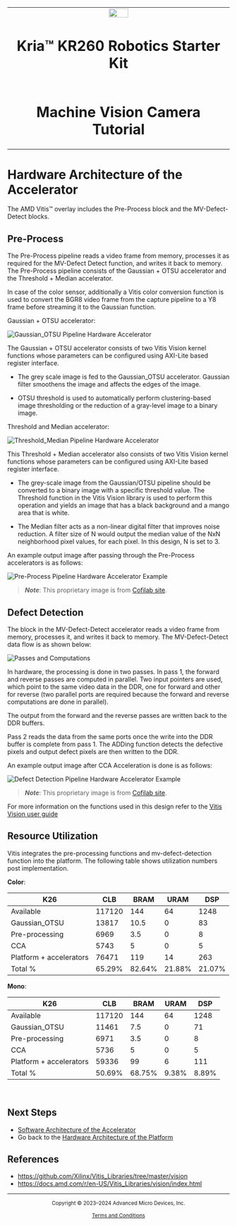 ﻿<table class="sphinxhide">
 <tr>
   <td align="center"><img src="https://raw.githubusercontent.com/Xilinx/Image-Collateral/main/xilinx-logo.png" width="30%"/><h1>Kria&trade; KR260 Robotics Starter Kit</h1>
   </td>
 </tr>
 <tr>
 <td align="center"><h1>Machine Vision Camera Tutorial</h1>
 
 </td>
 </tr>
</table>

# Hardware Architecture of the Accelerator

The AMD Vitis&trade; overlay includes the Pre-Process block and the MV-Defect-Detect blocks.

## Pre-Process

The Pre-Process pipeline reads a video frame from memory, processes it as required for the MV-Defect Detect function, and writes it back to memory. The Pre-Process pipeline consists of the Gaussian + OTSU accelerator and the Threshold + Median accelerator.

In case of the color sensor, additionally a Vitis color conversion function is used to convert the BGR8 video frame from the capture pipeline to a Y8 frame before streaming it to the Gaussian function. 

Gaussian + OTSU accelerator:

![Gaussian_OTSU Pipeline Hardware Accelerator](media/gaussian-otsu-pipeline-hardware-accel.png)

The Gaussian + OTSU accelerator consists of two Vitis Vision kernel functions whose parameters can be configured using AXI-Lite based register interface.  

* The grey scale image is fed to the Gaussian_OTSU accelerator. Gaussian filter smoothens the image and affects the edges of the image. 

* OTSU threshold is used to automatically perform clustering-based image thresholding or the reduction of a gray-level image to a binary image.

Threshold and Median accelerator:

![Threshold_Median Pipeline Hardware Accelerator](media/threshold-median-pipeline-hardware-accel.png)

This Threshold + Median accelerator also consists of two Vitis Vision kernel functions whose parameters can be configured using AXI-Lite based register interface. 

* The grey-scale image from the Gaussian/OTSU pipeline should be converted to a binary image with a specific threshold value. The Threshold function in the Vitis Vision library is used to perform this operation and yields an image that has a black background and a mango area that is white.

* The Median filter acts as a non-linear digital filter that improves noise reduction. A filter size of N would output the median value of the NxN neighborhood pixel values, for each pixel. In this design, N is set to 3.

An example output image after passing through the Pre-Process accelerators is as follows:

![Pre-Process Pipeline Hardware Accelerator Example](media/pre-process-pipeline-hardware-accel-example.png)

> ***Note***: This proprietary image is from [Cofilab site](http://www.cofilab.com/wp-content/downloads/DB_Mango.rar).

## Defect Detection

The block in the MV-Defect-Detect accelerator reads a video frame from memory, processes it, and writes it back to memory. The MV-Defect-Detect data flow is as shown below:

![Passes and Computations](media/defect-detection-computations.png)

In hardware, the processing is done in two passes. In pass 1, the forward and reverse passes are computed in parallel. 
Two input pointers are used, which point to the same video data in the DDR, one for forward and other for reverse (two parallel ports are required because the forward and reverse computations are done in parallel). 

The output from the forward and the reverse passes are written back to the DDR buffers. 

Pass 2 reads the data from the same ports once the write into the DDR buffer is complete from pass 1.  The ADDing function detects the defective pixels and output defect pixels are then written to the DDR.

An example output image after CCA Acceleration is done is as follows:

![Defect Detection Pipeline Hardware Accelerator Example](media/defect-detection-pipeline-hardware-accel-example.png)

> ***Note***: This proprietary image is from [Cofilab site](http://www.cofilab.com/wp-content/downloads/DB_Mango.rar).

For more information on the functions used in this design refer to the [Vitis Vision user guide](https://docs.amd.com/r/en-US/Vitis_Libraries/vision/index.html)

## Resource Utilization

Vitis integrates the pre-processing functions and mv-defect-detection function into the platform. The following table shows utilization numbers post implementation.

**Color**:

|K26			              |CLB		  |BRAM	    |URAM	    |DSP	    |
|----			              |----		  |---	    |--	      |----	    |
|Available		          |117120		|144	    |64	      |1248	    |	
|Gaussian_OTSU	        |13817		|10.5	    |0	      |83	      |
|Pre-processing		      |6969		  |3.5	    |0	      |8	      |
|CCA			              |5743		  |5	      |0	      |5	      |
|Platform + accelerators|76471		|119	    |14	      |263	    |
|Total %		            |65.29%		|82.64%	  |21.88%	  |21.07%	  |	  


**Mono**:

|K26			              |CLB		  |BRAM	    |URAM	    |DSP	    |
|----			              |----		  |---	    |--	      |----	    |
|Available		          |117120		|144	    |64	      |1248	    |	
|Gaussian_OTSU	        |11461		|7.5	    |0	      |71	      |
|Pre-processing		      |6971		  |3.5	    |0	      |8	      |
|CCA			              |5736		  |5	      |0	      |5	      |
|Platform + accelerators|59336		|99 	    |6	      |111	    |
|Total %		            |50.69%		|68.75%	  |9.38%	  |8.89%	  |	 


<br />

## Next Steps

* [Software Architecture of the Accelerator](sw_arch_accel_dd.md)
* Go back to the [Hardware Architecture of the Platform](10gige.md)

## References

* https://github.com/Xilinx/Vitis_Libraries/tree/master/vision
* https://docs.amd.com/r/en-US/Vitis_Libraries/vision/index.html



<hr class="sphinxhide"></hr>

<p class="sphinxhide" align="center"><sub>Copyright © 2023–2024 Advanced Micro Devices, Inc.</sub></p>

<p class="sphinxhide" align="center"><sup><a href="https://www.amd.com/en/corporate/copyright">Terms and Conditions</a></sup></p>
